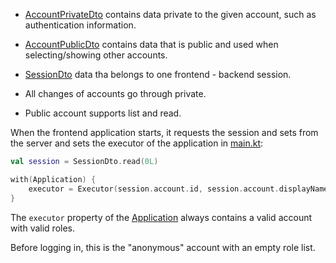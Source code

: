 * [AccountPrivateDto](./AccountPrivateDto.kt) contains data private to the given account, such as authentication information.
* [AccountPublicDto](../../../../../../../../core/src/commonMain/kotlin/zakadabar/stack/data/builtin/AccountPublicDto.kt) contains data that is public and used when selecting/showing other accounts.
* [SessionDto](../../../../../../../../core/src/commonMain/kotlin/zakadabar/stack/data/builtin/SessionDto.kt) data tha belongs to one frontend - backend session.

* All changes of accounts go through private.
* Public account supports list and read.

When the frontend application starts, it requests the session and sets from the server and sets the executor of the application in [main.kt](../../../../../../jsMain/kotlin/main.kt):

```kotlin
val session = SessionDto.read(0L)

with(Application) {
    executor = Executor(session.account.id, session.account.displayName, session.roles)
}
```

The `executor` property of the [Application](../../../../../../../../core/src/jsMain/kotlin/zakadabar/stack/frontend/application/Application.kt)
always contains a valid account with valid roles.

Before logging in, this is the "anonymous" account with an empty role list.